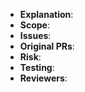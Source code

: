   - **Explanation**:
    <!--
    A description of the changes. This can be brief, but it should be clear.
    -->
  - **Scope**:
    <!--
    An assessment of the impact and importance of the changes. For example, can
    the changes break existing code?
    -->
  - **Issues**:
    <!--
    References to issues the changes resolve, if any.
    -->
  - **Original PRs**:
    <!--
    Links to mainline branch pull requests in which the changes originated.
    -->
  - **Risk**:
    <!--
    The (specific) risk to the release for taking the changes.
    -->
  - **Testing**:
    <!--
    The specific testing that has been done or needs to be done to further
    validate any impact of the changes.
    -->
  - **Reviewers**:
    <!--
    The code owners that GitHub-approved the original changes in the mainline
    branch pull requests. If an original change has not been GitHub-approved by
    a respective code owner, provide a reason. Technical review can be delegated
    by a code owner or otherwise requested as deemed appropriate or useful.
    -->
